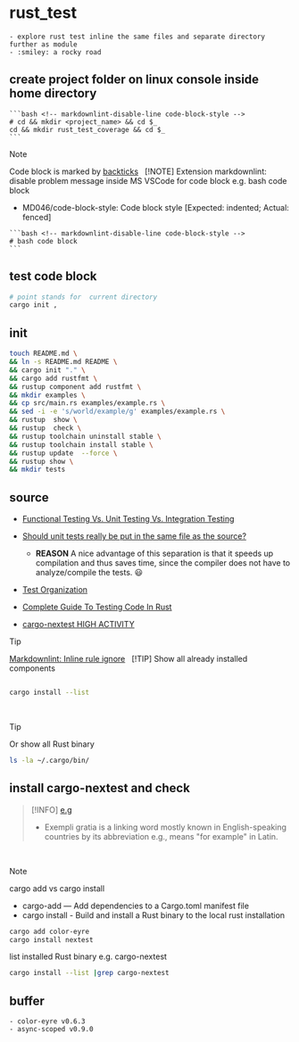 # rust_test

    - explore rust test inline the same files and separate directory further as module 
    - :smiley: a rocky road

## create project folder on linux console inside home directory

    ```bash <!-- markdownlint-disable-line code-block-style -->
    # cd && mkdir <project_name> && cd $_
    cd && mkdir rust_test_coverage && cd $_ 
    ```

> [!NOTE]
> Code block is marked by [backticks](https://commonmark.org/help/tutorial/09-code.html)
&nbsp;
> [!NOTE]
> Extension markdownlint: disable problem message inside MS VSCode for code block e.g. bash code block
>
> - MD046/code-block-style: Code block style [Expected: indented; Actual: fenced]
>
> ```` <!-- markdownlint-disable-line code-block-style -->
> ```bash <!-- markdownlint-disable-line code-block-style -->
> # bash code block
> ```
> ````
>

## test code block

```bash <!-- markdownlint-disable-line code-block-style -->
# point stands for  current directory
cargo init ,
```

## init

```bash <!-- markdownlint-disable-line code-block-style -->
touch README.md \
&& ln -s README.md README \
&& cargo init "." \
&& cargo add rustfmt \
&& rustup component add rustfmt \
&& mkdir examples \
&& cp src/main.rs examples/example.rs \
&& sed -i -e 's/world/example/g' examples/example.rs \
&& rustup  show \
&& rustup  check \
&& rustup toolchain uninstall stable \
&& rustup toolchain install stable \
&& rustup update  --force \
&& rustup show \
&& mkdir tests
```

## source

- [Functional Testing Vs. Unit Testing Vs. Integration Testing](https://www.headspin.io/blog/unit-integration-and-functional-testing-4-main-points-of-difference#:~:text=Purpose%3A%20Unit%20testing%20checks%20the,it%20functions%20as%20a%20whole.)

- [Should unit tests really be put in the same file as the source?](https://users.rust-lang.org/t/should-unit-tests-really-be-put-in-the-same-file-as-the-source/62153/2)
  
  - **REASON** A nice advantage of this separation is that it speeds up compilation and thus saves time, since the compiler does not have to analyze/compile the tests. :smiley:
  
- [Test Organization](https://doc.rust-lang.org/book/ch11-03-test-organization.html)

- [Complete Guide To Testing Code In Rust](https://zerotomastery.io/blog/complete-guide-to-testing-code-in-rust/)

- [cargo-nextest HIGH ACTIVITY](https://crates.io/crates/cargo-nextest)

> [!TIP]
> [Markdownlint: Inline rule ignore](https://github.com/DavidAnson/markdownlint/blob/main/README.md#configuration)
&nbsp;
> [!TIP]
> Show all already installed components
>
> ```bash <!-- markdownlint-disable-line code-block-style -->
>
>cargo install --list
>```
>
&nbsp;
> [!TIP]
> Or show all Rust binary
>
> ```bash <!-- markdownlint-disable-line code-block-style -->
> ls -la ~/.cargo/bin/
> ```

## install cargo-nextest and check

> [!INFO]
> [e.g](https://simple.wikipedia.org/wiki/Exempli_gratia)
>
> - Exempli gratia is a linking word
> mostly known in English-speaking countries
> by its abbreviation e.g., means "for example" in Latin.
>
&nbsp;
> [!NOTE]
> cargo add vs cargo install
>
> - cargo-add — Add dependencies to a Cargo.toml manifest file
> - cargo install - Build and install a Rust binary to the local rust installation
>
> ```bash <!-- markdownlint-disable-line code-block-style -->
> cargo add color-eyre
> cargo install nextest
>```
>
> list installed Rust binary e.g. cargo-nextest
>
> ```bash <!-- markdownlint-disable-line code-block-style -->
> cargo install --list |grep cargo-nextest
> ```

## buffer

    - color-eyre v0.6.3
    - async-scoped v0.9.0
  